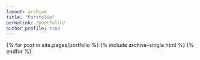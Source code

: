 ```yaml
---
layout: archive
title: "Portfolio"
permalink: /portfolio/
author_profile: true
---
```




{% for post in site.pages/portfolio %}
  {% include archive-single.html %}
{% endfor %}
